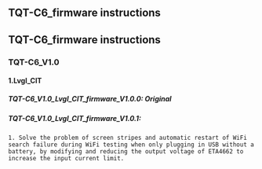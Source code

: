 <!--
 * @Description: None
 * @version: V1.0.0
 * @Author: LILYGO_L
 * @Date: 2023-09-12 18:12:36
 * @LastEditors: LILYGO_L
 * @LastEditTime: 2024-01-06 14:34:55
 * @License: GPL 3.0
-->
## TQT-C6_firmware instructions

## TQT-C6_firmware instructions

### TQT-C6_V1.0

#### 1.Lvgl_CIT
##### TQT-C6_V1.0_Lvgl_CIT_firmware_V1.0.0: Original
##### TQT-C6_V1.0_Lvgl_CIT_firmware_V1.0.1: 
    1. Solve the problem of screen stripes and automatic restart of WiFi search failure during WiFi testing when only plugging in USB without a battery, by modifying and reducing the output voltage of ETA4662 to increase the input current limit.


